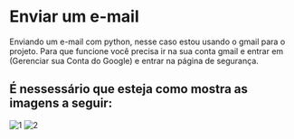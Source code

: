 # Enviar um e-mail 
Enviando um e-mail com python, nesse caso estou usando o gmail para o projeto.
Para que funcione você precisa ir na sua conta gmail e entrar em (Gerenciar sua Conta do Google) e entrar na página de segurança.

## É nessessário que esteja como mostra as imagens a seguir:

![1](https://user-images.githubusercontent.com/54871018/136409690-ea8c991f-d8af-466a-9d25-de34fed07625.png)
![2](https://user-images.githubusercontent.com/54871018/136409746-3c0bd796-62bd-400f-994f-c23cce649be2.png)
